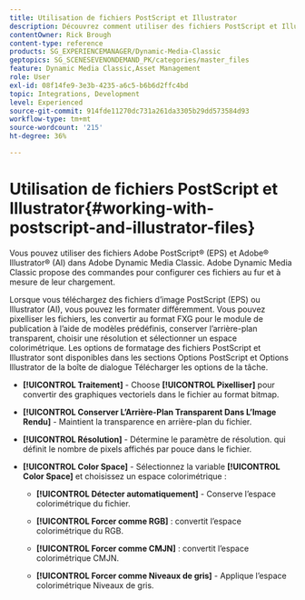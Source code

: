 ```yaml
---
title: Utilisation de fichiers PostScript et Illustrator
description: Découvrez comment utiliser des fichiers PostScript et Illustrator dans Adobe Dynamic Media Classic.
contentOwner: Rick Brough
content-type: reference
products: SG_EXPERIENCEMANAGER/Dynamic-Media-Classic
geptopics: SG_SCENESEVENONDEMAND_PK/categories/master_files
feature: Dynamic Media Classic,Asset Management
role: User
exl-id: 08f14fe9-3e3b-4235-a6c5-b6b6d2ffc4bd
topic: Integrations, Development
level: Experienced
source-git-commit: 914fde11270dc731a261da3305b29dd573584d93
workflow-type: tm+mt
source-wordcount: '215'
ht-degree: 36%

---
```


# Utilisation de fichiers PostScript et Illustrator{#working-with-postscript-and-illustrator-files}

Vous pouvez utiliser des fichiers Adobe PostScript® (EPS) et Adobe® Illustrator® (AI) dans Adobe Dynamic Media Classic. Adobe Dynamic Media Classic propose des commandes pour configurer ces fichiers au fur et à mesure de leur chargement.

Lorsque vous téléchargez des fichiers d’image PostScript (EPS) ou Illustrator (AI), vous pouvez les formater différemment. Vous pouvez pixelliser les fichiers, les convertir au format FXG pour le module de publication à l’aide de modèles prédéfinis, conserver l’arrière-plan transparent, choisir une résolution et sélectionner un espace colorimétrique. Les options de formatage des fichiers PostScript et Illustrator sont disponibles dans les sections Options PostScript et Options Illustrator de la boîte de dialogue Télécharger les options de la tâche. 

* **[!UICONTROL Traitement]** - Choose **[!UICONTROL Pixelliser]** pour convertir des graphiques vectoriels dans le fichier au format bitmap.

* **[!UICONTROL Conserver L’Arrière-Plan Transparent Dans L’Image Rendu]** - Maintient la transparence en arrière-plan du fichier.

* **[!UICONTROL Résolution]** - Détermine le paramètre de résolution. qui définit le nombre de pixels affichés par pouce dans le fichier.

* **[!UICONTROL Color Space]** - Sélectionnez la variable **[!UICONTROL Color Space]** et choisissez un espace colorimétrique :

   * **[!UICONTROL Détecter automatiquement]** - Conserve l’espace colorimétrique du fichier.

   * **[!UICONTROL Forcer comme RGB]** : convertit l’espace colorimétrique du RGB.

   * **[!UICONTROL Forcer comme CMJN]** : convertit l’espace colorimétrique CMJN.

   * **[!UICONTROL Forcer comme Niveaux de gris]** - Applique l’espace colorimétrique Niveaux de gris.
